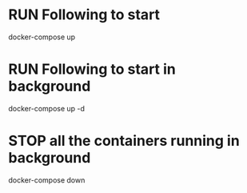# RUN Following to start
docker-compose up
# RUN Following to start in background
docker-compose up -d
# STOP all the containers running in background
docker-compose down
